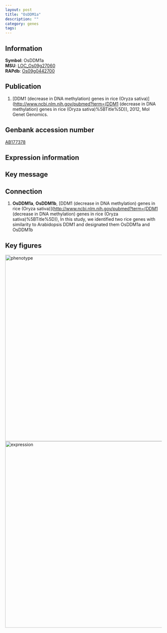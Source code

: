 ```yaml
---
layout: post
title: "OsDDM1a"
description: ""
category: genes
tags: 
---
```


## Information
__Symbol__: OsDDM1a  
__MSU__: [LOC_Os09g27060](http://rice.plantbiology.msu.edu/cgi-bin/ORF_infopage.cgi?orf=LOC_Os09g27060)  
__RAPdb__: [Os09g0442700](http://rapdb.dna.affrc.go.jp/viewer/gbrowse_details/irgsp1?name=Os09g0442700)  

## Publication
1. [DDM1 (decrease in DNA methylation) genes in rice (Oryza sativa)](http://www.ncbi.nlm.nih.gov/pubmed?term=(DDM1 (decrease in DNA methylation) genes in rice (Oryza sativa)%5BTitle%5D)), 2012, Mol Genet Genomics.

## Genbank accession number
[AB177378](http://www.ncbi.nlm.nih.gov/nuccore/AB177378)

## Expression information

## Key message

## Connection
1. __OsDDM1a__, __OsDDM1b__, [DDM1 (decrease in DNA methylation) genes in rice (Oryza sativa)](http://www.ncbi.nlm.nih.gov/pubmed?term=(DDM1 (decrease in DNA methylation) genes in rice (Oryza sativa)%5BTitle%5D)),  In this study, we identified two rice genes with similarity to Arabidopsis DDM1 and designated them OsDDM1a and OsDDM1b

## Key figures
<img src="http://ricencode.github.io/images/OsDDM1a.pheno.png" alt="phenotype"  style="width: 600px;"/>

<img src="http://ricencode.github.io/images/OsDDM1a.exp.png" alt="expression"  style="width: 600px;"/>


